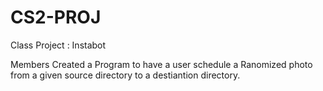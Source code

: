 # CS2-PROJ
Class Project :  Instabot

Members Created a Program to have a user schedule a Ranomized photo from a given source directory to a destiantion directory.
